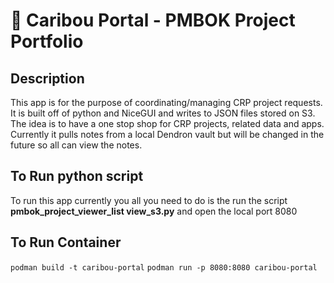 # 🦌 Caribou Portal - PMBOK Project Portfolio

## Description
This app is for the purpose of coordinating/managing CRP project requests. It is built off of python and NiceGUI and writes to JSON files stored on S3. The idea is to have a one stop shop for CRP projects, related data and apps. Currently it pulls notes from a local Dendron vault but will be changed in the future so all can view the notes. 

 ## To Run python script
To run this app currently you all you need to do is the run the script **pmbok_project_viewer_list view_s3.py** and open the local port 8080

## To Run Container
``` podman build -t caribou-portal ```
``` podman run -p 8080:8080 caribou-portal ```
